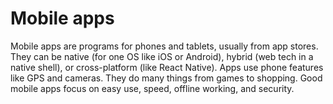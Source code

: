 # Mobile apps

Mobile apps are programs for phones and tablets, usually from app stores. They can be native (for one OS like iOS or Android), hybrid (web tech in a native shell), or cross-platform (like React Native). Apps use phone features like GPS and cameras. They do many things from games to shopping. Good mobile apps focus on easy use, speed, offline working, and security.

